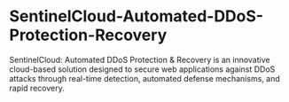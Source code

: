 # SentinelCloud-Automated-DDoS-Protection-Recovery
SentinelCloud: Automated DDoS Protection &amp; Recovery is an innovative cloud-based solution designed to secure web applications against DDoS attacks through real-time detection, automated defense mechanisms, and rapid recovery. 
